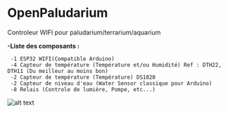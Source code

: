 # OpenPaludarium

Controleur WIFI pour paludarium/terrarium/aquarium

**-Liste des composants :**

```
 -1 ESP32 WIFI(Compatible Arduino)
 -4 Capteur de température (Température et/ou Humidité) Ref : DTH22, DTH11 (Du meilleur au moins bon)
 -2 Capteur de température (Température) DS1820
 -2 Capteur de niveau d'eau (Water Sensor classique pour Arduino) 
 -8 Relais (Controle de lumière, Pompe, etc...)
```
![alt text](https://arkantum.fr/wp-content/uploads/2021/01/IMG_20210116_211113-3-scaled.jpg)
